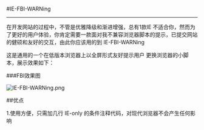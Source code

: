 #IE-FBI-WARNing

_____

在开发网站的过程中，不管是优雅降级和渐进增强，总有1款IE 不适合你，然而为了更好的用户体验，你肯定需要一款面对我不兼容浏览器脚本的提示，已提交网站的健硕和友好的交互，由此你应该用的到
IE-FBI-WARNing

这是通用的一个在低版本浏览器上以全屏形式友好提示用户
更换浏览器的小脚本，展示效果如下：

###FBI效果图


![IE-FBI-WARNing.png](http://upload-images.jianshu.io/upload_images/1899643-12e8df2d8c6232de.png?imageMogr2/auto-orient/strip%7CimageView2/2/w/1240)



##优点

1.使用方便，只需加几行 IE-only 的条件注释代码，对现代浏览器不会产生任何影响
